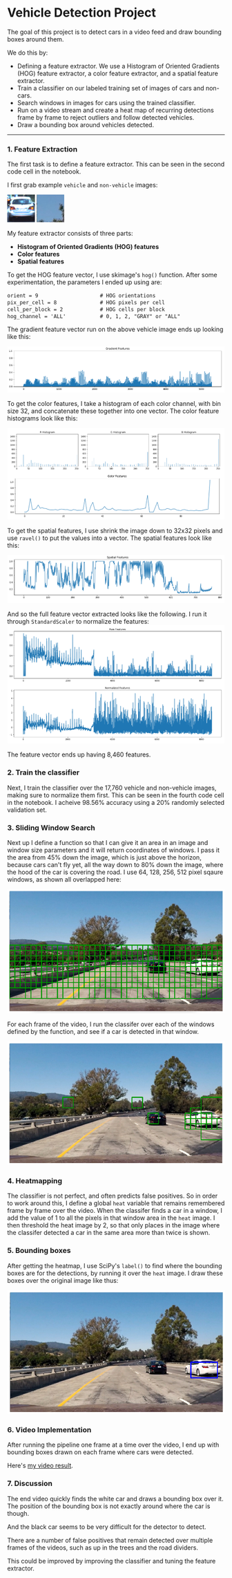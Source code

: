 # Vehicle Detection Project

The goal of this project is to detect cars in a video feed and draw bounding boxes around them.

We do this by:

* Defining a feature extractor. We use a Histogram of Oriented Gradients (HOG) feature extractor, a color feature extractor, and a spatial feature extractor. 
* Train a classifier on our labeled training set of images of cars and non-cars.
* Search windows in images for cars using the trained classifier.
* Run on a video stream and create a heat map of recurring detections frame by frame to reject outliers and follow detected vehicles.
* Draw a bounding box around vehicles detected.

---

### 1. Feature Extraction

The first task is to define a feature extractor. This can be seen in the second code cell in the notebook.

I first grab example `vehicle` and `non-vehicle` images:

![](test_images/31.png)
![](test_images/extra1.png)

My feature extractor consists of three parts:

- **Histogram of Oriented Gradients (HOG) features**
- **Color features**
- **Spatial features**

To get the HOG feature vector, I use skimage's `hog()` function. After some experimentation, the parameters I ended up using are: 

```
orient = 9                    # HOG orientations
pix_per_cell = 8              # HOG pixels per cell
cell_per_block = 2            # HOG cells per block
hog_channel = 'ALL'           # 0, 1, 2, "GRAY" or "ALL"
```

The gradient feature vector run on the above vehicle image ends up looking like this:

![](output_images/9.png)

To get the color features, I take a histogram of each color channel, with bin size 32, and concatenate these together into one vector. The color feature histograms look like this:

![](output_images/1.png)

To get the spatial features, I use shrink the image down to 32x32 pixels and use `ravel()` to put the values into a vector. The spatial features look like this:

![](output_images/2.png)

And so the full feature vector extracted looks like the following. I run it through `StandardScaler` to normalize the features:
![](output_images/4.png)

The feature vector ends up having 8,460 features.

### 2. Train the classifier

Next, I train the classifier over the 17,760 vehicle and non-vehicle images, making sure to normalize them first. This can be seen in the fourth code cell in the notebook. I acheive 98.56% accuracy using a 20% randomly selected validation set.

### 3. Sliding Window Search

Next up I define a function so that I can give it an area in an image and window size parameters and it will return coordinates of windows. I pass it the area from 45% down the image, which is just above the horizon, because cars can't fly yet, all the way down to 80% down the image, where the hood of the car is covering the road. I use 64, 128, 256, 512 pixel sqaure windows, as shown all overlapped here:

![](output_images/5.png)

For each frame of the video, I run the classifer over each of the windows defined by the function, and see if a car is detected in that window.

![](output_images/6.png)

### 4. Heatmapping

The classifier is not perfect, and often predicts false positives. So in order to work around this, I define a global `heat` variable that remains remembered frame by frame over the video. When the classifer finds a car in a window, I add the value of 1 to all the pixels in that window area in the `heat` image. I then threshold the heat image by 2, so that only places in the image where the classifer detected a car in the same area more than twice is shown.


### 5. Bounding boxes

After getting the heatmap, I use SciPy's `label()` to find where the bounding boxes are for the detections, by running it over the `heat` image. I draw these boxes over the original image like thus:

![](output_images/7.png)

### 6. Video Implementation

After running the pipeline one frame at a time over the video, I end up with bounding boxes drawn on each frame where cars were detected. 

Here's [my video result](./project_video.mp4).

### 7. Discussion

The end video quickly finds the white car and draws a bounding box over it. The position of the bounding box is not exactly around where the car is though.

And the black car seems to be very difficult for the detector to detect.

There are a number of false positives that remain detected over multiple frames of the videos, such as up in the trees and the road dividers.

This could be improved by improving the classifier and tuning the feature extractor.
